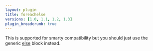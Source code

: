```yaml
---
layout: plugin
title: foreachelse
versions: [1.0, 1.1, 1.2, 1.3]
plugin_breadcrumb: true
---
```


This is supported for smarty compatibility but you should just use the generic [else](/plugins/blocks/else.html) 
block instead.
